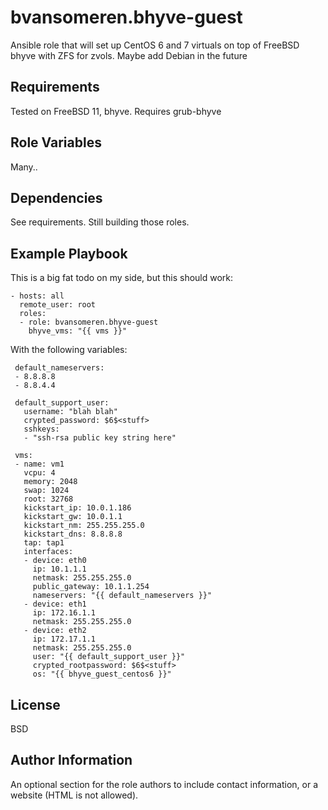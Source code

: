 bvansomeren.bhyve-guest
=====================

Ansible role that will set up CentOS 6 and 7 virtuals on top of FreeBSD bhyve with ZFS for zvols.
Maybe add Debian in the future

Requirements
------------

Tested on FreeBSD 11, bhyve. Requires grub-bhyve

Role Variables
--------------

Many..

Dependencies
------------

See requirements. Still building those roles.

Example Playbook
----------------

This is a big fat todo on my side, but this should work:


    - hosts: all
      remote_user: root
      roles:
      - role: bvansomeren.bhyve-guest
        bhyve_vms: "{{ vms }}"

With the following variables:

     default_nameservers:
     - 8.8.8.8
     - 8.8.4.4

     default_support_user:
       username: "blah blah"
       crypted_password: $6$<stuff>
       sshkeys:
       - "ssh-rsa public key string here"
     
     vms:
     - name: vm1
       vcpu: 4
       memory: 2048
       swap: 1024
       root: 32768
       kickstart_ip: 10.0.1.186
       kickstart_gw: 10.0.1.1
       kickstart_nm: 255.255.255.0
       kickstart_dns: 8.8.8.8
       tap: tap1
       interfaces:
       - device: eth0
         ip: 10.1.1.1
         netmask: 255.255.255.0
         public_gateway: 10.1.1.254
         nameservers: "{{ default_nameservers }}"
       - device: eth1
         ip: 172.16.1.1
         netmask: 255.255.255.0
       - device: eth2
         ip: 172.17.1.1
         netmask: 255.255.255.0
         user: "{{ default_support_user }}"
         crypted_rootpassword: $6$<stuff>
         os: "{{ bhyve_guest_centos6 }}"

License
-------

BSD

Author Information
------------------

An optional section for the role authors to include contact information, or a website (HTML is not allowed).
